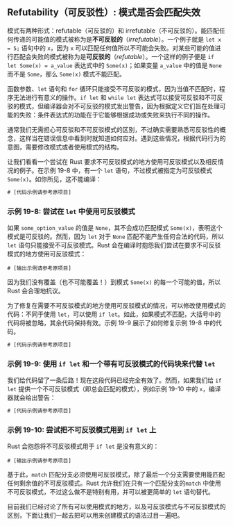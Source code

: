 ## Refutability（可反驳性）: 模式是否会匹配失效




模式有两种形式：refutable（可反驳的）和 irrefutable（不可反驳的）。能匹配任何传递的可能值的模式被称为是**不可反驳的**（*irrefutable*）。一个例子就是 `let x = 5;` 语句中的 `x`，因为 `x` 可以匹配任何值所以不可能会失败。对某些可能的值进行匹配会失败的模式被称为是**可反驳的**（*refutable*）。一个这样的例子便是 `if let Some(x) = a_value` 表达式中的 `Some(x)`；如果变量 `a_value` 中的值是 `None` 而不是 `Some`，那么 `Some(x)` 模式不能匹配。

函数参数、`let` 语句和 `for` 循环只能接受不可反驳的模式，因为当值不匹配时，程序无法进行有意义的操作。`if let` 和 `while let` 表达式可以接受可反驳和不可反驳的模式，但编译器会对不可反驳的模式发出警告，因为根据定义它们旨在处理可能的失败：条件表达式的功能在于它能够根据成功或失败来执行不同的操作。

通常我们无需担心可反驳和不可反驳模式的区别，不过确实需要熟悉可反驳性的概念，这样当在错误信息中看到时就知道如何应对。遇到这些情况，根据代码行为的意图，需要修改模式或者使用模式的结构。

让我们看看一个尝试在 Rust 要求不可反驳模式的地方使用可反驳模式以及相反情况的例子。在示例 19-8 中，有一个 `let` 语句，不过模式被指定为可反驳模式 `Some(x)`。如你所见，这不能编译：

```rust
# [代码示例请参考原项目]
```

### 示例 19-8: 尝试在 `let` 中使用可反驳模式

如果 `some_option_value` 的值是 `None`，其不会成功匹配模式 `Some(x)`，表明这个模式是可反驳的。然而，因为 `let` 对于 `None` 匹配不能产生任何合法的代码，所以 `let` 语句只能接受不可反驳模式。Rust 会在编译时抱怨我们尝试在要求不可反驳模式的地方使用可反驳模式：

```console
# [输出示例请参考原项目]
```

因为我们没有覆盖（也不可能覆盖！）到模式 `Some(x)` 的每一个可能的值，所以 Rust 会合理地抗议。

为了修复在需要不可反驳模式的地方使用可反驳模式的情况，可以修改使用模式的代码：不同于使用 `let`，可以使用 `if let`。如此，如果模式不匹配，大括号中的代码将被忽略，其余代码保持有效。示例 19-9 展示了如何修复示例 19-8 中的代码。

```rust
# [代码示例请参考原项目]
```

### 示例 19-9: 使用 `if let` 和一个带有可反驳模式的代码块来代替 `let`


我们给代码留了一条后路！现在这段代码已经完全有效了。然而，如果我们给 `if let` 提供一个不可反驳模式（即总会匹配的模式），例如示例 19-10 中的 `x`，编译器就会给出警告：

```rust
# [代码示例请参考原项目]
```

### 示例 19-10: 尝试把不可反驳模式用到 `if let` 上

Rust 会抱怨将不可反驳模式用于 `if let` 是没有意义的：

```console
# [输出示例请参考原项目]
```

基于此，`match` 匹配分支必须使用可反驳模式，除了最后一个分支需要使用能匹配任何剩余值的不可反驳模式。Rust 允许我们在只有一个匹配分支的`match` 中使用不可反驳模式，不过这么做不是特别有用，并可以被更简单的 `let` 语句替代。

目前我们已经讨论了所有可以使用模式的地方，以及可反驳模式与不可反驳模式的区别，下面让我们一起去把可以用来创建模式的语法过目一遍吧。
